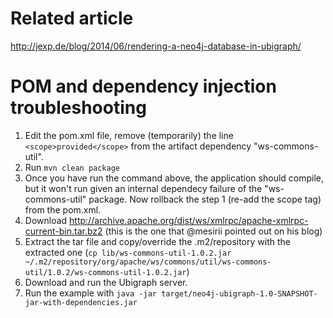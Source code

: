 # Related article
http://jexp.de/blog/2014/06/rendering-a-neo4j-database-in-ubigraph/

# POM and dependency injection troubleshooting

1. Edit the pom.xml file, remove (temporarily) the line ```<scope>provided</scope>``` from the artifact dependency "ws-commons-util".
2. Run ```mvn clean package```
3. Once you have run the command above, the application should compile, but it won't run given an internal dependecy failure of the "ws-commons-util" package.  Now rollback the step 1 (re-add the scope tag) from the pom.xml.
4. Download http://archive.apache.org/dist/ws/xmlrpc/apache-xmlrpc-current-bin.tar.bz2 (this is the one that @mesirii pointed out on his blog)
5. Extract the tar file and copy/override the .m2/repository with the extracted one (```cp lib/ws-commons-util-1.0.2.jar ~/.m2/repository/org/apache/ws/commons/util/ws-commons-util/1.0.2/ws-commons-util-1.0.2.jar```)
6. Download and run the Ubigraph server.
7. Run the example with ```java -jar target/neo4j-ubigraph-1.0-SNAPSHOT-jar-with-dependencies.jar```
